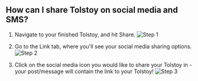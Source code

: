 ## How can I share Tolstoy on social media and SMS?

1. Navigate to your finished Tolstoy, and hit Share. 
   ![Step 1](https://downloads.intercomcdn.com/i/o/748432393/64d0044eb042eb673a31cc94/image.png)

2. Go to the Link tab, where you'll see your social media sharing options. 
   ![Step 2](https://downloads.intercomcdn.com/i/o/658360960/c1f99b87c2a9d21d77f5be1b/image.png)

3. Click on the social media icon you would like to share your Tolstoy in - your post/message will contain the link to your Tolstoy! 
   ![Step 3](https://downloads.intercomcdn.com/i/o/433972188/a4b85d852be0ffa3e32e8fb5/image.png)

